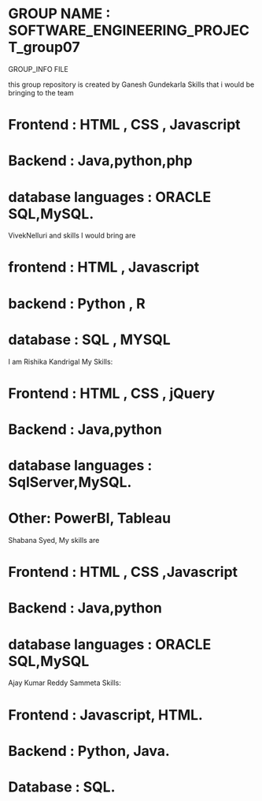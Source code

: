 # GROUP NAME : SOFTWARE_ENGINEERING_PROJECT_group07
 GROUP_INFO FILE 


 this group repository is created by Ganesh Gundekarla
 Skills that i would be bringing to the team 
# Frontend : HTML , CSS , Javascript 
# Backend : Java,python,php
# database languages : ORACLE SQL,MySQL.


VivekNelluri and skills I would bring are 
# frontend : HTML , Javascript
# backend : Python , R
# database : SQL , MYSQL 

I am Rishika Kandrigal 
My Skills:
# Frontend : HTML , CSS , jQuery
# Backend : Java,python
# database languages : SqlServer,MySQL.
# Other: PowerBI, Tableau

Shabana Syed, My skills are
# Frontend : HTML , CSS ,Javascript
# Backend : Java,python
# database languages : ORACLE SQL,MySQL

Ajay Kumar Reddy Sammeta 
Skills:
# Frontend : Javascript, HTML. 
# Backend : Python, Java. 
# Database : SQL. 
